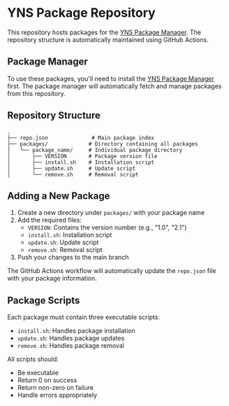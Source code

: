 # YNS Package Repository

This repository hosts packages for the [YNS Package Manager](https://github.com/spitkov/ynspkg). The repository structure is automatically maintained using GitHub Actions.

## Package Manager

To use these packages, you'll need to install the [YNS Package Manager](https://github.com/spitkov/ynspkg) first. The package manager will automatically fetch and manage packages from this repository.

## Repository Structure

```
.
├── repo.json              # Main package index
├── packages/             # Directory containing all packages
│   └── package_name/     # Individual package directory
│       ├── VERSION       # Package version file
│       ├── install.sh    # Installation script
│       ├── update.sh     # Update script
│       └── remove.sh     # Removal script

```

## Adding a New Package

1. Create a new directory under `packages/` with your package name
2. Add the required files:
   - `VERSION`: Contains the version number (e.g., "1.0", "2.1")
   - `install.sh`: Installation script
   - `update.sh`: Update script
   - `remove.sh`: Removal script
3. Push your changes to the main branch

The GitHub Actions workflow will automatically update the `repo.json` file with your package information.

## Package Scripts

Each package must contain three executable scripts:

- `install.sh`: Handles package installation
- `update.sh`: Handles package updates
- `remove.sh`: Handles package removal

All scripts should:
- Be executable
- Return 0 on success
- Return non-zero on failure
- Handle errors appropriately 